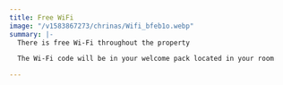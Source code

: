 ```yaml
---
title: Free WiFi
image: "/v1583867273/chrinas/Wifi_bfeb1o.webp"
summary: |-
  There is free Wi-Fi throughout the property

  The Wi-Fi code will be in your welcome pack located in your room

---
```

